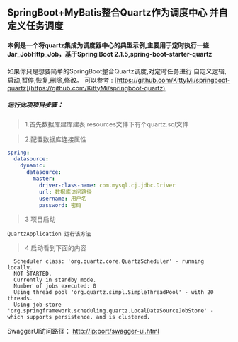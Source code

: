 ## SpringBoot+MyBatis整合Quartz作为调度中心 并自定义任务调度
#### 本例是一个将quartz集成为调度器中心的典型示例,主要用于定时执行一些Jar_JobHttp_Job，基于Spring Boot 2.1.5,spring-boot-starter-quartz

如果你只是想要简单的SpringBoot整合Quartz调度,对定时任务进行 自定义逻辑,启动,暂停,恢复,删除,修改。 可以参考 :
[https://github.com/KittyMi/springboot-quartz](https://github.com/KittyMi/springboot-quartz)


##### 运行此项项目步骤：
> 1.首先数据库建库建表 resources文件下有个quartz.sql文件

> 2.配置数据库连接属性
```yaml
spring:
  datasource:
    dynamic:
      datasource:
        master:
          driver-class-name: com.mysql.cj.jdbc.Driver
          url: 数据库访问路径
          username: 用户名
          password: 密码
```
> 3 项目启动

``QuartzApplication 运行该方法``

> 4 启动看到下面的内容

```log
  Scheduler class: 'org.quartz.core.QuartzScheduler' - running locally.
  NOT STARTED.
  Currently in standby mode.
  Number of jobs executed: 0
  Using thread pool 'org.quartz.simpl.SimpleThreadPool' - with 20 threads.
  Using job-store 'org.springframework.scheduling.quartz.LocalDataSourceJobStore' - which supports persistence. and is clustered.
```
SwaggerUI访问路径：
[http://ip:port/swagger-ui.html](http://127.0.0.1:9090/swagger-ui.html)